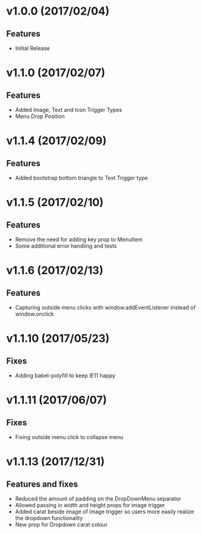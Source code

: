 

<a name="v1.0.0"></a>
# v1.0.0 (2017/02/04)
## Features
* Initial Release

<a name="v1.1.0"></a>
# v1.1.0 (2017/02/07)
## Features
* Added Image, Text and Icon Trigger Types
* Menu Drop Position

<a name="v1.1.4"></a>
# v1.1.4 (2017/02/09)
## Features
* Added bootstrap bottom triangle to Text Trigger type

<a name="v1.1.5"></a>
# v1.1.5 (2017/02/10)
## Features
* Remove the need for adding key prop to MenuItem
* Some additional error handling and tests

<a name="v1.1.6"></a>
# v1.1.6 (2017/02/13)
## Features
* Capturing outside menu clicks with window.addEventListener instead of window.onclick

<a name="v1.1.10"></a>
# v1.1.10 (2017/05/23)
## Fixes
* Adding babel-polyfill to keep IE11 happy

<a name="v1.1.11"></a>
# v1.1.11 (2017/06/07)
## Fixes
* Fixing outside menu click to collapse menu

<a name="v1.1.13"></a>
# v1.1.13 (2017/12/31)
## Features and fixes
* Reduced the amount of padding on the DropDownMenu separator
* Allowed passing in width and height props for image trigger
* Added carat beside image of image trigger so users more easily realize the dropdown functionality
* New prop for Dropdown carat colour
